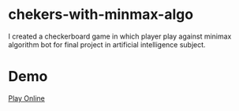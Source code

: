 # chekers-with-minmax-algo

I created a checkerboard game in which player play against
minimax algorithm bot for final project in artificial intelligence subject.

# Demo

[Play Online](https://iberso.github.io/chekers-with-minmax-algo/)
